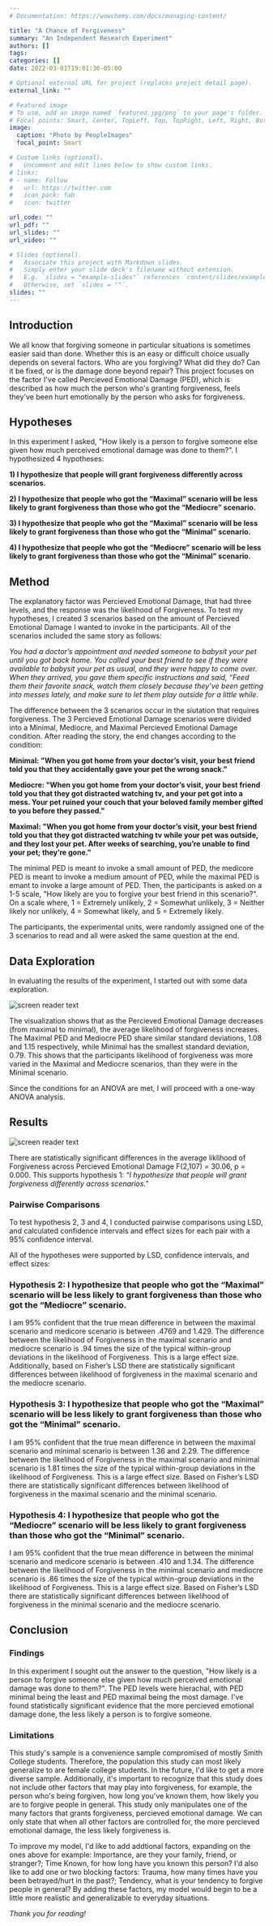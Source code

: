 ```yaml
---
# Documentation: https://wowchemy.com/docs/managing-content/

title: "A Chance of Forgiveness"
summary: "An Independent Research Experiment"
authors: []
tags:
categories: []
date: 2022-03-01T19:01:36-05:00

# Optional external URL for project (replaces project detail page).
external_link: ""

# Featured image
# To use, add an image named `featured.jpg/png` to your page's folder.
# Focal points: Smart, Center, TopLeft, Top, TopRight, Left, Right, BottomLeft, Bottom, BottomRight.
image:
  caption: "Photo by PeopleImages"
  focal_point: Smart

# Custom links (optional).
#   Uncomment and edit lines below to show custom links.
# links:
# - name: Follow
#   url: https://twitter.com
#   icon_pack: fab
#   icon: twitter

url_code: ""
url_pdf: ""
url_slides: ""
url_video: ""

# Slides (optional).
#   Associate this project with Markdown slides.
#   Simply enter your slide deck's filename without extension.
#   E.g. `slides = "example-slides"` references `content/slides/example-slides.md`.
#   Otherwise, set `slides = ""`.
slides: ""
---
```

## Introduction

We all know that forgiving someone in particular situations is sometimes easier said than done. Whether this is an easy or difficult choice usually depends on several factors. Who are you forgiving? What did they do? Can it be fixed, or is the damage done beyond repair? This project focuses on the factor I've called Percieved Emotional Damage (PED), which is described as how much the person who's granting forgiveness, feels they've been hurt emotionally by the person who asks for forgiveness.


## Hypotheses

In this experiment I asked, "How likely is a person to forgive someone else given how much perceived emotional damage was done to them?". I hypothesized 4 hypotheses: 

**1) I hypothesize that people will grant forgiveness differently across scenarios.**

**2) I hypothesize that people who got the “Maximal” scenario will be less likely to grant forgiveness than those who got the “Mediocre” scenario.**

**3) I hypothesize that people who got the “Maximal” scenario will be less likely to grant forgiveness than those who got the “Minimal” scenario.**

**4) I hypothesize that people who got the “Mediocre” scenario will be less likely to grant forgiveness than those who got the “Minimal” scenario.**

## Method

The explanatory factor was Percieved Emotional Damage, that had three levels, and the response was the likelihood of Forgiveness. To test my hypotheses, I created 3 scenarios based on the amount of Percieved Emotional Damage I wanted to invoke in the participants. All of the scenarios included the same story as follows:

*You had a doctor’s appointment and needed someone to babysit your pet until you got back home. You called your best friend to see if they were available to babysit your pet as usual, and they were happy to come over. When they arrived, you gave them specific instructions and said, “Feed them their favorite snack, watch them closely because they’ve been getting into messes lately, and make sure to let them play outside for a little while.*

The difference between the 3 scenarios occur in the siutation that requires forgiveness. The 3 Percieved Emotional Damage scenarios were divided into a Minimal, Mediocre, and Maximal Percieved Emotional Damage condition. After reading the story, the end changes according to the condition:

**Minimal: "When you got home from your doctor’s visit, your best friend told you that they accidentally gave your pet the wrong snack."**

**Mediocre: "When you got home from your doctor’s visit, your best friend told you that they got distracted watching tv, and your pet got into a mess. Your pet ruined your couch that your beloved family member gifted to you before they passed."**

**Maximal: "When you got home from your doctor’s visit, your best friend told you that they got distracted watching tv while your pet was outside, and they lost your pet. After weeks of searching, you’re unable to find your pet; they’re gone."**

The minimal PED is meant to invoke a small amount of PED, the medicore PED is meant to invoke a medium amount of PED, while the maximal PED is emant to invoke a large amount of PED. Then, the participants is asked on a 1-5 scale, "How likely are you to forgive your best friend in this scenario?". On a scale where, 1 = Extremely unlikely, 2 = Somewhat unlikely, 3 = Neither likely nor unlikely, 4 = Somewhat likely, and 5 = Extremely likely.

The participants, the experimental units, were randomly assigned one of the 3 scenarios to read and all were asked the same question at the end.

## Data Exploration

In evaluating the results of the experiment, I started out with some data exploration.

![screen reader text](peds.jpg "")

The visualization shows that as the Percieved Emotional Damage decreases (from maximal to minimal), the average likelihood of forgiveness increases. The Maximal PED and Mediocre PED share similar standard deviations, 1.08 and 1.15 respectively, while Minimal has the smallest standard deviation, 0.79. This shows that the participants likelihood of forgiveness was more varied in the Maximal and Mediocre scenarios, than they were in the Minimal scenario.

Since the conditions for an ANOVA are met, I will proceed with a one-way ANOVA analysis.

## Results

![screen reader text](anova.jpg "")

There are statistically significant differences in the average liklihood of Forgiveness across Percieved Emotional Damage F(2,107) = 30.06, p = 0.000. This supports hypothesis 1: *"I hypothesize that people will grant forgiveness differently across scenarios."*

### Pairwise Comparisons

To test hypothesis 2, 3 and 4, I conducted pairwise comparisons using LSD, and calculated confidence intervals and effect sizes for each pair with a 95% confidence interval.

All of the hypotheses were supported by LSD, confidence intervals, and effect sizes:

### Hypothesis 2: I hypothesize that people who got the “Maximal” scenario will be less likely to grant forgiveness than those who got the “Mediocre” scenario.

I am 95% confident that the true mean difference in between the maximal scenario and medicore scenario is between .4769 and 1.429. The difference between the likelihood of Forgiveness in the maximal scenario and mediocre scenario is .94 times the size of the typical within-group deviations in the likelihood of Forgiveness. This is a large effect size. Additionally, based on Fisher’s LSD there are statistically significant differences between likelihood of forgiveness in the maximal scenario and the mediocre scenario.

### Hypothesis 3: I hypothesize that people who got the “Maximal” scenario will be less likely to grant forgiveness than those who got the “Minimal” scenario.

I am 95% confident that the true mean difference in between the maximal scenario and minimal scenario is between 1.36 and 2.29. The difference between the likelihood of Forgiveness in the maximal scenario and minimal scenario is 1.81 times the size of the typical within-group deviations in the likelihood of Forgiveness. This is a large effect size. Based on Fisher’s LSD there are statistically significant differences between likelihood of forgiveness in the maximal scenario and the minimal scenario.

### Hypothesis 4: I hypothesize that people who got the “Mediocre” scenario will be less likely to grant forgiveness than those who got the “Minimal” scenario.

I am 95% confident that the true mean difference in between the minimal scenario and medicore scenario is between .410 and 1.34. The difference between the likelihood of Forgiveness in the minimal scenario and mediocre scenario is .86 times the size of the typical within-group deviations in the likelihood of Forgiveness. This is a large effect size. Based on Fisher’s LSD there are statistically significant differences between likelihood of forgiveness in the minimal scenario and the mediocre scenario.

## Conclusion

### Findings

In this experiment I sought out the answer to the question, "How likely is a person to forgive someone else given how much perceived emotional damage was done to them?". The PED levels were hierachal, with PED minimal being the least and PED maximal being the most damage. I've found statistically significant evidence that the more percieved emotional damage done, the less likely a person is to forgive someone. 

### Limitations

This study's sample is a convenience sample compromised of mostly Smith College students. Therefore, the population this study can most likely generalize to are female college students. In the future, I'd like to get a more diverse sample. Additionally, it's important to recognize that this study does not include other factors that may play into forgiveness, for example, the person who's being forgiven, how long you've known them, how likely you are to forgive people in general. This study only manipulates one of the many factors that grants forgiveness, percieved emotional damage. We can only state that when all other factors are controlled for, the more percieved emotional damage, the less likely forgiveness is. 

To improve my model, I'd like to add addtional factors, expanding on the ones above for example: Importance, are they your family, friend, or stranger?; Time Known, for how long have you known this person? I'd also like to add one or two blocking factors: Trauma, how many times have you been betrayed/hurt in the past?; Tendency, what is your tendency to forgive people in general? By adding these factors, my model would begin to be a little more realistic and generalizable to everyday situations. 

*Thank you for reading!*
